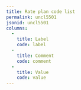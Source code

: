 ```yaml
---
title: Rate plan code list
permalink: uncl5501
jsonid: uncl5501
columns:
  - 
    title: Label
    code: label
  - 
    title: Comment
    code: comment
  - 
    title: Value
    code: value
---
```

